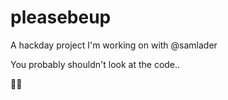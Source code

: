 # pleasebeup

A hackday project I'm working on with @samlader

You probably shouldn't look at the code..

🧙‍♂️

